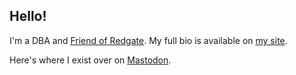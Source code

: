 ## Hello!

I'm a DBA and [Friend of Redgate](https://www.red-gate.com/hub/community/friends-of-rg/directory). My full bio is available on [my site](https://accitentionaldba.com/about/).


Here's where I exist over on <a rel="me" href="https://tech.lgbt/@sqldeployhelmet">Mastodon</a>.
